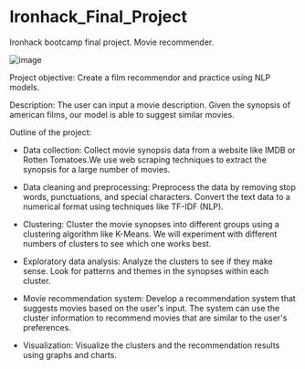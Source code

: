 # Ironhack_Final_Project
Ironhack bootcamp final project. Movie recommender.

![image](https://github.com/dablancog/Ironhack_Final_Project/assets/71353228/1c4070b3-4f46-4d0c-adb1-f8f9a61a39d6)

Project objective: 
Create a film recommendor and practice using NLP models.

Description:
The user can input a movie description. Given the synopsis of american films, our model is able to suggest similar movies.

Outline of the project:
- Data collection: 
Collect movie synopsis data from a website like IMDB or Rotten Tomatoes.We use web scraping techniques to extract the synopsis for a large number of movies.

- Data cleaning and preprocessing: 
Preprocess the data by removing stop words, punctuations, and special characters. Convert the text data to a numerical format using techniques like TF-IDF (NLP).

- Clustering: 
Cluster the movie synopses into different groups using a clustering algorithm like K-Means. We will experiment with different numbers of clusters to see which one works best.

- Exploratory data analysis: 
Analyze the clusters to see if they make sense. Look for patterns and themes in the synopses within each cluster.

- Movie recommendation system: 
Develop a recommendation system that suggests movies based on the user's input. The system can use the cluster information to recommend movies that are similar to the user's preferences.

- Visualization: Visualize the clusters and the recommendation results using graphs and charts.
